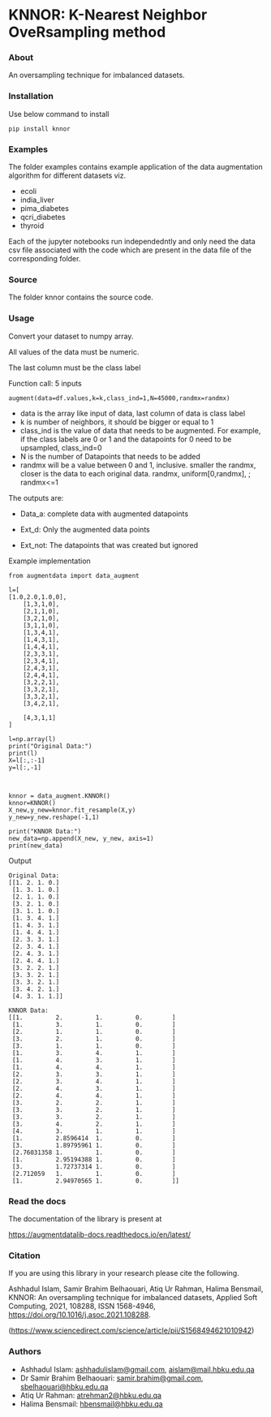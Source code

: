 
<!-- [![PyPI version](https://badge.fury.io/py/sentimentanalyser.svg)](https://badge.fury.io/py/sentimentanalyser)
[![Python 3.6](https://img.shields.io/badge/python-3.6-blue.svg)](https://www.python.org/downloads/release/python-360/)
[![License: MIT](https://img.shields.io/badge/License-MIT-yellow.svg)](https://opensource.org/licenses/MIT)
[![HitCount](http://hits.dwyl.io/ashhadulislam/sentiment-analyser-lib.svg)](http://hits.dwyl.io/ashhadulislam/sentiment-analyser-lib)
[![PyPI - Downloads](https://img.shields.io/pypi/dm/sentimentanalyser.svg)](https://img.shields.io/pypi/dm/sentimentanalyser.svg)
[![CodeFactor](https://www.codefactor.io/repository/github/ashhadulislam/sentiment-analyser-lib/badge/master)](https://www.codefactor.io/repository/github/ashhadulislam/sentiment-analyser-lib/overview/master) -->
# KNNOR: K-Nearest Neighbor OveRsampling method

### About
An oversampling technique for imbalanced datasets.

### Installation

Use below command to install 

`pip install knnor`

### Examples

The folder examples contains example application of the data augmentation algorithm for different datasets viz.

* ecoli
* india_liver
* pima_diabetes
* qcri_diabetes
* thyroid

Each of the jupyter notebooks run independedntly and only need the data csv file associated with the code which are present in the data file of the corresponding folder.

### Source

The folder knnor contains the source code.



### Usage


Convert your dataset to numpy array.

All values of the data must be numeric.

The last column must be the class label

Function call: 5 inputs
```
augment(data=df.values,k=k,class_ind=1,N=45000,randmx=randmx)
```
- data is the array like input of data, last column of data is class label	
- k is number of neighbors, it should be bigger or equal to 1
- class_ind is the value of data that needs to be augmented. For example, if the class labels are 0 or 1 and the datapoints for 0 need to be upsampled, class_ind=0
- N is the number of Datapoints that needs to be added
- randmx will be a value between 0 and 1, inclusive. smaller the randmx, closer is the data to each original data. randmx, uniform[0,randmx], ; randmx<=1

The outputs are:

- Data_a: complete data with augmented datapoints

- Ext_d: Only the augmented data points

- Ext_not: The datapoints that was created but ignored

Example implementation
```
from augmentdata import data_augment

l=[
[1.0,2.0,1.0,0],
    [1,3,1,0],
    [2,1,1,0],
    [3,2,1,0],
    [3,1,1,0],
    [1,3,4,1],
    [1,4,3,1],
    [1,4,4,1],
    [2,3,3,1],
    [2,3,4,1],
    [2,4,3,1],
    [2,4,4,1],
    [3,2,2,1],
    [3,3,2,1],
    [3,3,2,1],
    [3,4,2,1],

    [4,3,1,1]
]

l=np.array(l)
print("Original Data:")
print(l)
X=l[:,:-1]
y=l[:,-1]



knnor = data_augment.KNNOR()
knnor=KNNOR()
X_new,y_new=knnor.fit_resample(X,y)
y_new=y_new.reshape(-1,1)

print("KNNOR Data:")
new_data=np.append(X_new, y_new, axis=1)
print(new_data)
```
Output
```
Original Data:
[[1. 2. 1. 0.]
 [1. 3. 1. 0.]
 [2. 1. 1. 0.]
 [3. 2. 1. 0.]
 [3. 1. 1. 0.]
 [1. 3. 4. 1.]
 [1. 4. 3. 1.]
 [1. 4. 4. 1.]
 [2. 3. 3. 1.]
 [2. 3. 4. 1.]
 [2. 4. 3. 1.]
 [2. 4. 4. 1.]
 [3. 2. 2. 1.]
 [3. 3. 2. 1.]
 [3. 3. 2. 1.]
 [3. 4. 2. 1.]
 [4. 3. 1. 1.]]

KNNOR Data:
[[1.         2.         1.         0.        ]
 [1.         3.         1.         0.        ]
 [2.         1.         1.         0.        ]
 [3.         2.         1.         0.        ]
 [3.         1.         1.         0.        ]
 [1.         3.         4.         1.        ]
 [1.         4.         3.         1.        ]
 [1.         4.         4.         1.        ]
 [2.         3.         3.         1.        ]
 [2.         3.         4.         1.        ]
 [2.         4.         3.         1.        ]
 [2.         4.         4.         1.        ]
 [3.         2.         2.         1.        ]
 [3.         3.         2.         1.        ]
 [3.         3.         2.         1.        ]
 [3.         4.         2.         1.        ]
 [4.         3.         1.         1.        ]
 [1.         2.8596414  1.         0.        ]
 [3.         1.89795961 1.         0.        ]
 [2.76031358 1.         1.         0.        ]
 [1.         2.95194388 1.         0.        ]
 [3.         1.72737314 1.         0.        ]
 [2.712059   1.         1.         0.        ]
 [1.         2.94970565 1.         0.        ]]
```

### Read the docs
The documentation of the library is present at

https://augmentdatalib-docs.readthedocs.io/en/latest/

### Citation
If you are using this library in your research please cite the following.

Ashhadul Islam, Samir Brahim Belhaouari, Atiq Ur Rahman, Halima Bensmail,
KNNOR: An oversampling technique for imbalanced datasets,
Applied Soft Computing,
2021,
108288,
ISSN 1568-4946,
https://doi.org/10.1016/j.asoc.2021.108288.

(https://www.sciencedirect.com/science/article/pii/S1568494621010942)



### Authors
- Ashhadul Islam: ashhadulislam@gmail.com, aislam@mail.hbku.edu.qa
- Dr Samir Brahim Belhaouari: samir.brahim@gmail.com, sbelhaouari@hbku.edu.qa
- Atiq Ur Rahman: atrehman2@hbku.edu.qa
- Halima Bensmail: hbensmail@hbku.edu.qa

